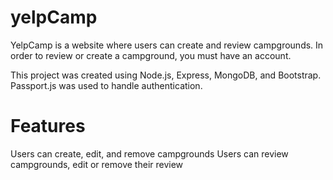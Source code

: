 # yelpCamp
YelpCamp is a website where users can create and review campgrounds. In order to review or create a campground, you must have an account.

This project was created using Node.js, Express, MongoDB, and Bootstrap.
Passport.js was used to handle authentication.

# Features
Users can create, edit, and remove campgrounds
Users can review campgrounds, edit or remove their review
